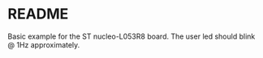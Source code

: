 # README

Basic example for the ST nucleo-L053R8 board.
The user led should blink @ 1Hz approximately.
